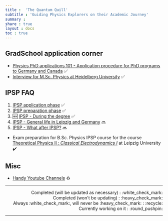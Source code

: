 ```yaml
---
title :  'The Quantum Quill'
subtitle : 'Guiding Physics Explorers on their Academic Journey'
summary : 
share : true
layout : docs
toc : true
---
```

## GradSchool application corner

- [Physics PhD applications 101 - Application procedure for PhD programs to Germany and Canada]({{<ref"phd">}}) :white_check_mark:
- [Interview for M.Sc. Physics at Heidelberg University]({{<ref"heidelberg/interview">}}) :white_check_mark:


##  IPSP FAQ 

1. [IPSP application phase]({{<ref"ipsp/ipsp1_application_phase">}}) :white_check_mark: 
2. [IPSP preparation phase]({{<ref"ipsp/ipsp2_preparation_phase">}}) :white_check_mark:
3. :new: [IPSP - During the degree]({{<ref"ipsp/ipsp3_ipsp_phase">}}) :white_check_mark: 
4. [IPSP - General life in Leipzig and Germany]() :soon:
5. [IPSP - What after IPSP?]() :soon:

- Exam preparation for B.Sc. Physics IPSP course for the course [Theoretical Physics II : _Classical Electrodynamics I_]({{<ref"tp2_exam_prep">}})  at Leipzig University :heavy_check_mark:


##  Misc
- [Handy Youtube Channels]({{<ref"youtube_channels">}}) :recycle:

<!--
1. _Theoretical Physics III_ :  Classical Mechanics II, Classical Electrodynamics II (With Special relativity and Relativistic electrodynamics)
2. Theoretical Physics IV : Quantum Mechanics
-->
<!--
<hr>
:white_check_mark: : Completed (will be updated as necessary),:heavy_check_mark: : Completed (won't be updating)
,:round_pushpin: : Currently working on it,:white_check_mark:, will never be :heavy_check_mark:
-->

<hr>

<div style="text-align: right;">
    <div style="display: inline-block; text-align: right;">
        Completed (will be updated as necessary) : :white_check_mark: <br />
        Completed (won't be updating) : :heavy_check_mark: <br />
        Always :white_check_mark:, will never be :heavy_check_mark: : :recycle: <br/>
        Currently working on it : :round_pushpin: <br /> 
    </div>
</div>
<hr>